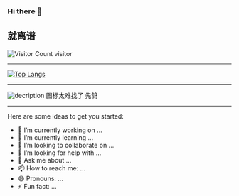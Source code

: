 ### Hi there 👋

就离谱
---

![Visitor Count](https://profile-counter.glitch.me/lxh11111/count.svg) visitor

---

[![Top Langs](https://github-readme-stats.vercel.app/api/top-langs/?username=lxh11111)](https://github.com/lxh11111/github-readme-stats)

---

![decription](https://img.shields.io/badge/Made%20with-Markdown-1f425f.svg)   图标太难找了 先鸽

---
Here are some ideas to get you started:
- 🔭 I’m currently working on ...
- 🌱 I’m currently learning ...
- 👯 I’m looking to collaborate on ...
- 🤔 I’m looking for help with ...
- 💬 Ask me about ...
- 📫 How to reach me: ...
- 😄 Pronouns: ...
- ⚡ Fun fact: ...
